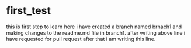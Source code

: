 # first_test
this is first step to learn
here i have created a branch named brnach1 and making changes to the readme.md file in branch1.
after writing above line i have requested for pull request after that i am writing this line.
